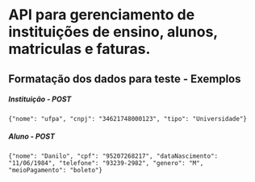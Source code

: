 # API para gerenciamento de instituições de ensino, alunos, matriculas e faturas.

## Formatação dos dados para teste - Exemplos

##### Instituição - POST

`{"nome": "ufpa", "cnpj": "34621748000123", "tipo": "Universidade"}`

##### Aluno - POST

`{"nome": "Danilo", "cpf": "95207268217", "dataNascimento": "11/06/1984", "telefone": "93239-2982", "genero": "M", "meioPagamento": "boleto"}`